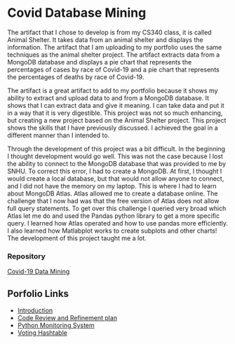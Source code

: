 # Covid Database Mining

The artifact that I chose to develop is from my CS340 class, it is called Animal Shelter. It takes data from an animal shelter and displays the information.
The artifact that I am uploading to my portfolio uses the same techniques as the animal shelter project. 
The artifact extracts data from a MongoDB database and displays a pie chart that represents the percentages of cases by race of Covid-19 and a pie chart that represents the percentages of deaths by race of Covid-19.

The artifact is a great artifact to add to my portfolio because it shows my ability to extract and upload data to and from a MongoDB database. It shows that I can extract data and give it meaning.
I can take data and put it in a way that it is very digestible. This project was not so much enhancing, but creating a new project based on the Animal Shelter project.
This project shows the skills that I have previously discussed. I achieved the goal in a different manner than I intended to. 

Through the development of this project was a bit difficult. In the beginning I thought development would go well. This was not the case because I lost the ability to connect to the MongoDB database that was provided to me by SNHU. 
To correct this error, I had to create a MongoDB. At first, I thought I would create a local database, but that would not allow anyone to connect, and I did not have the memory on my laptop. 
This is where I had to learn about MongoDB Atlas. Atlas allowed me to create a database online. The challenge that I now had was that the free version of Atlas does not allow full query statements. 
To get over this challenge I queried very broad which Atlas let me do and used the Pandas python library to get a more specific query. I learned how Atlas operated and how to use pandas more efficiently.
I also learned how Matlabplot works to create subplots and other charts! The development of this project taught me a lot.

### Repository
[Covid-19 Data Mining](https://github.com/Willi9/CovidResults)

## Porfolio Links
- [Introduction](https://willi9.github.io/index.html)
- [Code Review and Refinement plan](https://willi9.github.io/CodeReview.html)
- [Python Monitoring System](https://willi9.github.io/PythonMonitoringSystem.html)
- [Voting Hashtable](https://willi9.github.io/VotingHashtable)

